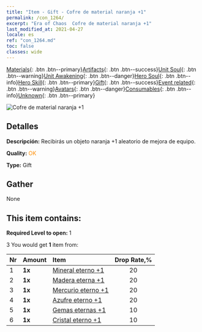 ```yaml
---
title: "Item - Gift - Cofre de material naranja +1"
permalink: /con_1264/
excerpt: "Era of Chaos  Cofre de material naranja +1"
last_modified_at: 2021-04-27
locale: es
ref: "con_1264.md"
toc: false
classes: wide
---
```

 [Materials](/ItemsES/){: .btn .btn--primary}[Artifacts](/ItemsES/Artifacts/){: .btn .btn--success}[Unit Soul](/ItemsES/UnitSoul/){: .btn .btn--warning}[Unit Awakening](/ItemsES/UnitAwakening/){: .btn .btn--danger}[Hero Soul](/ItemsES/HeroSoul/){: .btn .btn--info}[Hero Skill](/ItemsES/HeroSkill/){: .btn .btn--primary}[Gift](/ItemsES/Gift/){: .btn .btn--success}[Event related](/ItemsES/Events/){: .btn .btn--warning}[Avatars](/ItemsES/Avatars/){: .btn .btn--danger}[Consumables](/ItemsES/Consumables/){: .btn .btn--info}[Unknown](/ItemsES/Unknown/){: .btn .btn--primary}

 ![Cofre de material naranja +1](/images/t/i_304002.png)

## Detalles
 **Descripción:** Recibirás un objeto naranja +1 aleatorio de mejora de equipo.

 **Quality:** <span style="color: #FF8C00">OK</span>

 **Type:** Gift

## Gather

  None

## This item contains:

 **Required Level to open:** 1

 3 You would get **1** item  from:

  | Nr | Amount |     Item    | Drop Rate,% |
  |:---|:-------|:------------|:---------:|
  | 1 |  **1x** | [Mineral eterno +1](/ItemsES/mat_68/) | 20 | 
  | 2 |  **1x** | [Madera eterna +1](/ItemsES/mat_69/) | 20 | 
  | 3 |  **1x** | [Mercurio eterno +1](/ItemsES/mat_70/) | 20 | 
  | 4 |  **1x** | [Azufre eterno +1](/ItemsES/mat_71/) | 20 | 
  | 5 |  **1x** | [Gemas eternas +1](/ItemsES/mat_72/) | 10 | 
  | 6 |  **1x** | [Cristal eterno +1](/ItemsES/mat_73/) | 10 | 

